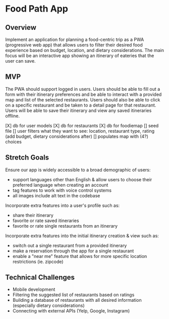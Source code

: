 # Food Path App

## Overview

Implement an application for planning a food-centric trip as a PWA (progressive web app) that allows users to filter their desired food experience based on budget, location, and dietary considerations. The main focus will be an interactive app showing an itinerary of eateries that the user can save.

## MVP

The PWA should support logged in users. Users should be able to fill out a form with their itinerary preferences and be able to interact with a provided map and list of the selected restaurants. Users should also be able to click on a specific restaurant and be taken to a detail page for that restaurant. Users will be able to save their itinerary and view any saved itineraries offline.

[X] db for user models
[X] db for restaurants
[X] db for foodiemap
[] seed file
[] user filters what they want to see: location, restaurant type, rating (add budget, dietary considerations after)
[] populates map with (4?) choices


## Stretch Goals

Ensure our app is widely accessible to a broad demographic of users:

- support languages other than English & allow users to choose their preferred language when creating an account
- tag features to work with voice control systems
- all images include alt text in the codebase

Incorporate extra features into a user's profile such as:

- share their itinerary
- favorite or rate saved itineraries
- favorite or rate single restaurants from an itinerary

Incorporate extra features into the initial itinerary creation & view such as:

- switch out a single restaurant from a provided itinerary
- make a reservation through the app for a single restaurant
- enable a "near me" feature that allows for more specific location restrictions (ie. zipcode)

## Technical Challenges

- Mobile development
- Filtering the suggested list of restaurants based on ratings
- Building a database of restaurants with all desired information (especially dietary considerations)
- Connecting with external APIs (Yelp, Google, Instagram)
